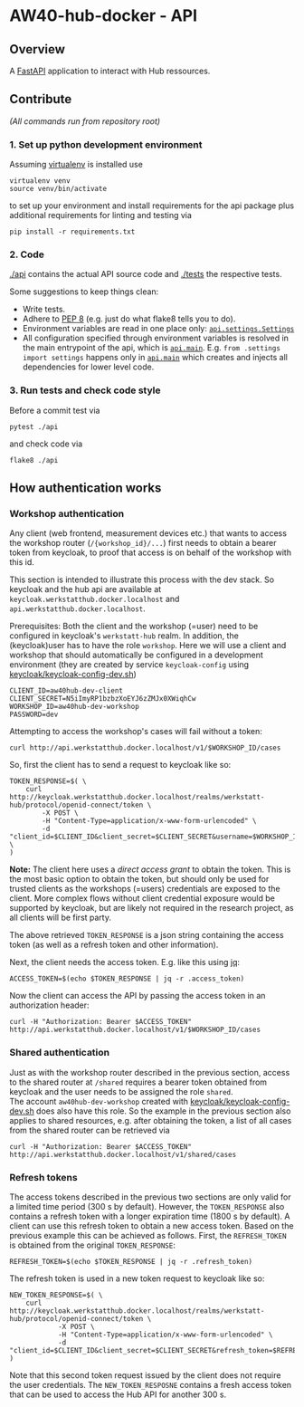 # AW40-hub-docker - API

## Overview

A [FastAPI](https://fastapi.tiangolo.com/) application to interact with Hub
ressources.  


## Contribute
*(All commands run from repository root)*

### 1. Set up python development environment


Assuming [virtualenv](https://virtualenv.pypa.io/en/latest/) is installed use
```
virtualenv venv
source venv/bin/activate
```
to set up your environment and install requirements for the api package plus
additional requirements for linting and testing via
```
pip install -r requirements.txt
```

### 2. Code

[./api](./api) contains the actual API source code and [./tests](./tests)
the respective tests.

Some suggestions to keep things clean:
- Write tests.
- Adhere to [PEP 8](https://peps.python.org/pep-0008/)
(e.g. just do what flake8 tells you to do).
- Environment variables are read in one place only:
[`api.settings.Settings`](./api/settings.py)
- All configuration specified through environment variables is resolved in the
main entrypoint of the api, which is [`api.main`](./api/main.py). E.g.
`from .settings import settings` happens only in
[`api.main`](./api/main.py) which creates and injects all dependencies
for lower level code.

### 3. Run tests and check code style

Before a commit test via
```
pytest ./api
```
and check code via
```
flake8 ./api
```

## How authentication works

### Workshop authentication

Any client (web frontend, measurement devices etc.) that wants to access
the workshop router (`/{workshop_id}/...`) first needs to obtain a bearer token from keycloak, to proof
that access is on behalf of the workshop with this id.

This section is intended to illustrate this process with the dev stack. So
keycloak and the hub api are available at `keycloak.werkstatthub.docker.localhost` and `api.werkstatthub.docker.localhost`.

Prerequisites: Both the client and the workshop (=user) need to be configured
in keycloak's `werkstatt-hub` realm. In addition, the (keycloak)user has to have
the role `workshop`.
Here we will use a client and workshop that should automatically be configured
in a development environment (they are created by service `keycloak-config`
using [keycloak/keycloak-config-dev.sh](../keycloak/keycloak-config-dev.sh))
```
CLIENT_ID=aw40hub-dev-client
CLIENT_SECRET=N5iImyRP1bzbzXoEYJ6zZMJx0XWiqhCw
WORKSHOP_ID=aw40hub-dev-workshop
PASSWORD=dev
```

Attempting to access the workshop's cases will fail without a token:
```
curl http://api.werkstatthub.docker.localhost/v1/$WORKSHOP_ID/cases
```

So, first the client has to send a request to keycloak like so:
```
TOKEN_RESPONSE=$( \
    curl http://keycloak.werkstatthub.docker.localhost/realms/werkstatt-hub/protocol/openid-connect/token \
        -X POST \
        -H "Content-Type=application/x-www-form-urlencoded" \
        -d "client_id=$CLIENT_ID&client_secret=$CLIENT_SECRET&username=$WORKSHOP_ID&password=$PASSWORD&grant_type=password" \
)
```
**Note:** The client here uses a *direct access grant* to obtain the token. This is
the most basic option to obtain the token, but should only be used for trusted
clients as the workshops (=users) credentials are exposed to the client. More
complex flows without client credential exposure would be supported by keycloak, 
but are likely not required in the research project, as all clients will be first party.

The above retrieved `TOKEN_RESPONSE` is a json string containing the access token
(as well as a refresh token and other information).

Next, the client needs the access token. E.g. like this using [jq](https://jqlang.github.io/jq/):
```
ACCESS_TOKEN=$(echo $TOKEN_RESPONSE | jq -r .access_token)
```

Now the client can access the API by passing the access token in an authorization
header:
```
curl -H "Authorization: Bearer $ACCESS_TOKEN" http://api.werkstatthub.docker.localhost/v1/$WORKSHOP_ID/cases
```

### Shared authentication

Just as with the workshop router described in the previous section, access to
the shared router at `/shared` requires a bearer token obtained from keycloak
and the user needs to be assigned the role `shared`.  
The account `aw40hub-dev-workshop` created with
[keycloak/keycloak-config-dev.sh](../keycloak/keycloak-config-dev.sh)
does also have this role. So the example in the previous section also applies
to shared resources, e.g. after obtaining the token, a list of all cases from
the shared router can be retrieved via
```
curl -H "Authorization: Bearer $ACCESS_TOKEN" http://api.werkstatthub.docker.localhost/v1/shared/cases
```

### Refresh tokens

The access tokens described in the previous two sections are only valid
for a limited time period (300 s by default). However, the `TOKEN_RESPONSE`
also contains a refresh token with a longer expiration time (1800 s by default).
A client can use this refresh token to obtain a new access token. Based on the
previous example this can be achieved as follows.
First, the `REFRESH_TOKEN` is obtained from the original `TOKEN_RESPONSE`:
```
REFRESH_TOKEN=$(echo $TOKEN_RESPONSE | jq -r .refresh_token)
```
The refresh token is used in a new token request to keycloak like so:
```
NEW_TOKEN_RESPONSE=$( \
    curl http://keycloak.werkstatthub.docker.localhost/realms/werkstatt-hub/protocol/openid-connect/token \
            -X POST \
            -H "Content-Type=application/x-www-form-urlencoded" \
            -d "client_id=$CLIENT_ID&client_secret=$CLIENT_SECRET&refresh_token=$REFRESH_TOKEN&grant_type=refresh_token"
)
```
Note that this second token request issued by the client does not require the
user credentials. The `NEW_TOKEN_RESPOSNE` contains a fresh access token that
can be used to access the Hub API for another 300 s.
